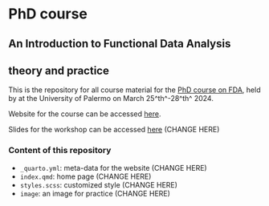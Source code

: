 # PhD course
## An Introduction to Functional Data Analysis 
## theory and practice


This is the repository for all course material for the [PhD course on FDA](https://valeriavitelli.github.io/PhDcourse_FDA/), held by  at the University of Palermo on March 25^th^-28^th^ 2024.

Website for the course can be accessed [here](https://valeriavitelli.github.io/PhDcourse_FDA/).

Slides for the workshop can be accessed [here](https://andreaczhang.github.io/slides-02quarto/) (CHANGE HERE)

### Content of this repository

* `_quarto.yml`: meta-data for the website (CHANGE HERE)
* `index.qmd`: home page (CHANGE HERE)
* `styles.scss`: customized style (CHANGE HERE)
* `image`: an image for practice (CHANGE HERE)

